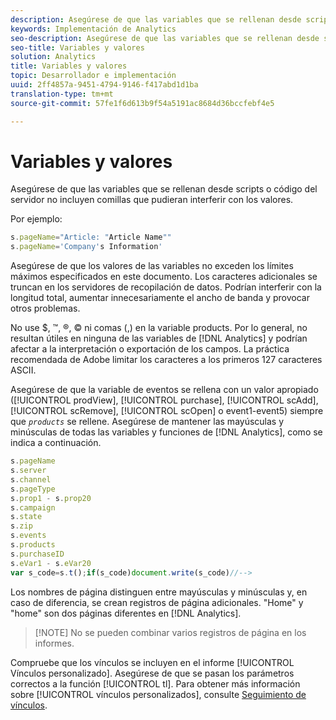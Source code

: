 ```yaml
---
description: Asegúrese de que las variables que se rellenan desde scripts o código del servidor no incluyen comillas que pudieran interferir con los valores.
keywords: Implementación de Analytics
seo-description: Asegúrese de que las variables que se rellenan desde scripts o código del servidor no incluyen comillas que pudieran interferir con los valores.
seo-title: Variables y valores
solution: Analytics
title: Variables y valores
topic: Desarrollador e implementación
uuid: 2ff4857a-9451-4794-9146-f417abd1d1ba
translation-type: tm+mt
source-git-commit: 57fe1f6d613b9f54a5191ac8684d36bccfebf4e5

---
```



# Variables y valores

Asegúrese de que las variables que se rellenan desde scripts o código del servidor no incluyen comillas que pudieran interferir con los valores.

Por ejemplo:

```js
s.pageName="Article: "Article Name"" 
s.pageName='Company's Information' 
```

Asegúrese de que los valores de las variables no exceden los límites máximos especificados en este documento. Los caracteres adicionales se truncan en los servidores de recopilación de datos. Podrían interferir con la longitud total, aumentar innecesariamente el ancho de banda y provocar otros problemas.

No use $, ™, ®, © ni comas (,) en la variable products. Por lo general, no resultan útiles en ninguna de las variables de [!DNL Analytics] y podrían afectar a la interpretación o exportación de los campos. La práctica recomendada de Adobe limitar los caracteres a los primeros 127 caracteres ASCII.

Asegúrese de que la variable de eventos se rellena con un valor apropiado ([!UICONTROL prodView], [!UICONTROL purchase], [!UICONTROL scAdd], [!UICONTROL scRemove], [!UICONTROL scOpen] o event1-event5) siempre que *`products`* se rellene. Asegúrese de mantener las mayúsculas y minúsculas de todas las variables y funciones de [!DNL Analytics], como se indica a continuación.

```js
s.pageName 
s.server 
s.channel 
s.pageType 
s.prop1 - s.prop20 
s.campaign 
s.state 
s.zip 
s.events 
s.products 
s.purchaseID 
s.eVar1 - s.eVar20 
var s_code=s.t();if(s_code)document.write(s_code)//--> 
```

Los nombres de página distinguen entre mayúsculas y minúsculas y, en caso de diferencia, se crean registros de página adicionales. "Home" y "home" son dos páginas diferentes en [!DNL Analytics].

> [!NOTE] No se pueden combinar varios registros de página en los informes.

Compruebe que los vínculos se incluyen en el informe [!UICONTROL Vínculos personalizado]. Asegúrese de que se pasan los parámetros correctos a la función [!UICONTROL tl]. Para obtener más información sobre [!UICONTROL vínculos personalizados], consulte [Seguimiento de vínculos](/help/implement/js-implementation/function-tl.md).

